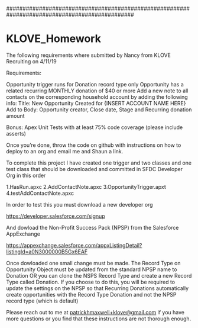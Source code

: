 ###############################################################################################
# KLOVE_Homework

The following requirements where submitted by Nancy from KLOVE Recruiting on 4/11/19

Requirements:

Opportunity trigger runs for Donation record type only
Opportunity has a related recurring MONTHLY donation of $40 or more
Add a new note to all contacts on the corresponding household account by adding the following info:
Title: New Opportunity Created for {INSERT ACCOUNT NAME HERE}
Add to Body: Opportunity creator, Close date, Stage and Recurring donation amount
 

Bonus: Apex Unit Tests with at least 75% code coverage (please include asserts)

Once you’re done, throw the code on github with instructions on how to deploy to an org and email me and Shaun a link.

To complete this project I have created one trigger and two classes and one test class that should be downloaded and committed in SFDC Developer Org in this order

1.HasRun.apxc
2.AddContactNote.apxc
3.OpportunityTrigger.apxt
4.testAddContactNote.apxc

In order to test this you must download a new developer org

https://developer.salesforce.com/signup

And dowload the Non-Profit Success Pack (NPSP) from the Salesforce AppExchange

https://appexchange.salesforce.com/appxListingDetail?listingId=a0N3000000B5Gx6EAF

Once dowloaded one small change must be made.  The Record Type on Opportunity Object must be updated from the standard NPSP name to Donation OR you can clone the NSPS Record Type and create a new Record Type called Donation.  If you choose to do this, you will be required to update the settings on the NPSP so that Recurring Donations automatically create opportunities with the Record Type Donation and not the NPSP record type (which is default)

Please reach out to me at patrickhmaxwell+klove@gmail.com if you have more questions or you find that these instructions are not thorough enough.
